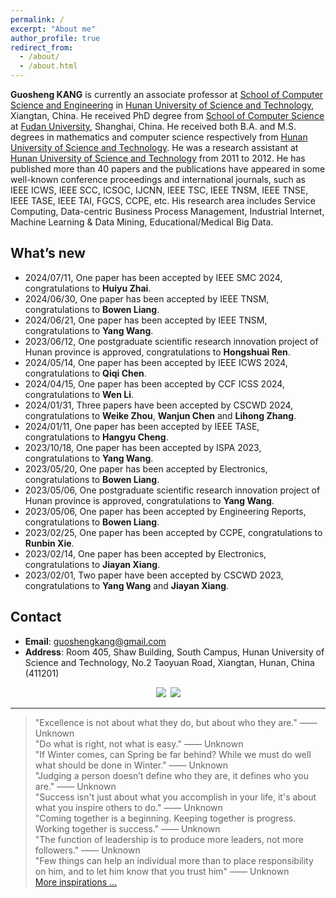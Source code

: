 ```yaml
---
permalink: /
excerpt: "About me"
author_profile: true
redirect_from: 
  - /about/
  - /about.html
---
```


**Guosheng KANG** is currently an associate professor at [School of Computer Science and Engineering](http://computer.hnust.edu.cn/) in [Hunan University of Science and Technology](http://www.hnust.edu.cn/), Xiangtan, China. He received PhD degree from [School of Computer Science](http://www.cs.fudan.edu.cn/) at [Fudan University](https://www.fudan.edu.cn/), Shanghai, China. He received both B.A. and M.S. degrees in mathematics and computer science respectively from [Hunan University of Science and Technology](http://www.hnust.edu.cn/). He was a research assistant at [Hunan University of Science and Technology](http://www.hnust.edu.cn/) from 2011 to 2012. He has published more than 40 papers and the publications have appeared in some well-known conference proceedings and international journals, such as IEEE ICWS, IEEE SCC, ICSOC, IJCNN, IEEE TSC, IEEE TNSM, IEEE TNSE, IEEE TASE, IEEE TAI, FGCS, CCPE, etc. His research area includes Service Computing, Data-centric Business Process Management, Industrial Internet, Machine Learning & Data Mining, Educational/Medical Big Data.

What’s new
------
- 2024/07/11, One paper has been accepted by IEEE SMC 2024, congratulations to **Huiyu Zhai**.
- 2024/06/30, One paper has been accepted by IEEE TNSM, congratulations to **Bowen Liang**.
- 2024/06/21, One paper has been accepted by IEEE TNSM, congratulations to **Yang Wang**.
- 2023/06/12, One postgraduate scientific research innovation project of Hunan province is approved, congratulations to **Hongshuai Ren**.
- 2024/05/14, One paper has been accepted by IEEE ICWS 2024, congratulations to **Qiqi Chen**.
- 2024/04/15, One paper has been accepted by CCF ICSS 2024, congratulations to **Wen Li**.
- 2024/01/31, Three papers have been accepted by CSCWD 2024, congratulations to **Weike Zhou**, **Wanjun Chen** and **Lihong Zhang**.
- 2024/01/11, One paper has been accepted by IEEE TASE, congratulations to **Hangyu Cheng**.
- 2023/10/18, One paper has been accepted by ISPA 2023, congratulations to **Yang Wang**.
- 2023/05/20, One paper has been accepted by Electronics, congratulations to **Bowen Liang**.
- 2023/05/06, One postgraduate scientific research innovation project of Hunan province is approved, congratulations to **Yang Wang**.
- 2023/05/06, One paper has been accepted by Engineering Reports, congratulations to **Bowen Liang**.
- 2023/02/25, One paper has been accepted by CCPE, congratulations to **Runbin Xie**.
- 2023/02/14, One paper has been accepted by Electronics, congratulations to **Jiayan Xiang**.
- 2023/02/01, Two paper have been accepted by CSCWD 2023, congratulations to **Yang Wang** and **Jiayan Xiang**.

Contact
------
* **Email**: guoshengkang@gmail.com
* **Address**: Room 405, Shaw Building, South Campus, Hunan University of Science and Technology, No.2 Taoyuan Road, Xiangtan, Hunan, China (411201)

<center><a href="http://www.hnust.edu.cn/"  title="HNUST"><img src="http://guoshengkang.github.io/images/HNUST-logo.png" /></a>&ensp;<a href="http://www.fudan.edu.cn"  title="FUDAN"><img src="http://guoshengkang.github.io/images/FUDAN-logo.png" /></a></center>

------
> "Excellence is not about what they do, but about who they are." —— Unknown  
> "Do what is right, not what is easy." —— Unknown  
> "If Winter comes, can Spring be far behind? While we must do well what should be done in Winter." —— Unknown   
> "Judging a person doesn’t define who they are, it defines who you are." —— Unknown   
> "Success isn't just about what you accomplish in your life, it's about what you inspire others to do."  —— Unknown  
> "Coming together is a beginning. Keeping together is progress. Working together is success."  —— Unknown  
> "The function of leadership is to produce more leaders, not more followers."  —— Unknown  
> "Few things can help an individual more than to place responsibility on him, and to let him know that you trust him"  —— Unknown  
[More inspirations ...](http://guoshengkang.github.io/Misc/inspirations)
